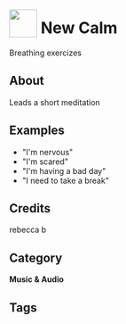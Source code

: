 # <img src="https://raw.githack.com/FortAwesome/Font-Awesome/master/svgs/solid/wind.svg" card_color="#40DBB0" width="50" height="50" style="vertical-align:bottom"/> New Calm
Breathing exercizes

## About
Leads a short meditation

## Examples
* "I'm nervous"
* "I'm scared"
* "I'm having a bad day"
* "I need to take a break"

## Credits
rebecca b

## Category
**Music & Audio**

## Tags

